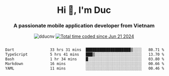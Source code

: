 <h1 align="center">
  Hi 👋, I'm  Duc</h1>
<h3 align="center">A passionate mobile application developer from Vietnam</h3>  
  
<p align="center"> <img src="https://komarev.com/ghpvc/?username=dducnv&label=Profile%20views&color=0e75b6&style=flat" alt="dducnv" /> 
<a href="https://wakatime.com/@4d2a2cd9-1bcb-4dd1-84a4-dce128a35137"><img src="https://wakatime.com/badge/user/4d2a2cd9-1bcb-4dd1-84a4-dce128a35137.svg" alt="Total time coded since Jun 21 2024" /></a>
</p>  

<div style="width: 100vw; overflow-x: auto; flex:center">
  <!--START_SECTION:waka-->

```txt
Dart                33 hrs 31 mins  ████████████████████▒░░░░   80.71 %
TypeScript          5 hrs 41 mins   ███▒░░░░░░░░░░░░░░░░░░░░░   13.70 %
Bash                1 hr 34 mins    █░░░░░░░░░░░░░░░░░░░░░░░░   03.80 %
Markdown            16 mins         ░░░░░░░░░░░░░░░░░░░░░░░░░   00.66 %
YAML                11 mins         ░░░░░░░░░░░░░░░░░░░░░░░░░   00.46 %
```

<!--END_SECTION:waka-->
</div>




  
